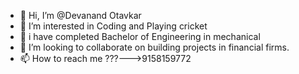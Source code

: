 - 👋 Hi, I’m @Devanand Otavkar
- 👀 I’m interested in Coding and Playing cricket
- 🌱 i have completed Bachelor of Engineering in mechanical 
- 💞️ I’m looking to collaborate on building projects in financial firms.
- 📫 How to reach me ???--->9158159772

<!---
devotavakar211/devotavakar211 is a ✨ special ✨ repository because its `README.md` (this file) appears on your GitHub profile.
You can click the Preview link to take a look at your changes.
--->
